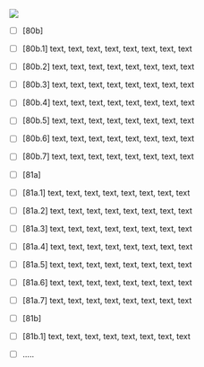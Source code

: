 ![](https://github.com/Esukhia/J008/blob/master/MRK35_SAMPLING/Ba/406.JPG)
- [ ] [80b]
- [ ] [80b.1] text, text, text, text, text, text, text, text
- [ ] [80b.2] text, text, text, text, text, text, text, text
- [ ] [80b.3] text, text, text, text, text, text, text, text
- [ ] [80b.4] text, text, text, text, text, text, text, text
- [ ] [80b.5] text, text, text, text, text, text, text, text
- [ ] [80b.6] text, text, text, text, text, text, text, text
- [ ] [80b.7] text, text, text, text, text, text, text, text

- [ ] [81a]
- [ ] [81a.1] text, text, text, text, text, text, text, text
- [ ] [81a.2] text, text, text, text, text, text, text, text
- [ ] [81a.3] text, text, text, text, text, text, text, text
- [ ] [81a.4] text, text, text, text, text, text, text, text
- [ ] [81a.5] text, text, text, text, text, text, text, text
- [ ] [81a.6] text, text, text, text, text, text, text, text
- [ ] [81a.7] text, text, text, text, text, text, text, text


- [ ] [81b]
- [ ] [81b.1] text, text, text, text, text, text, text, text
- [ ] .....
